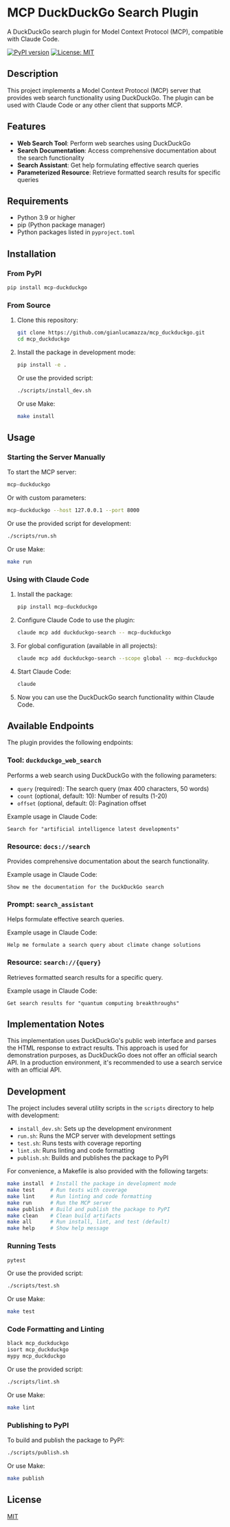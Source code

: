 # MCP DuckDuckGo Search Plugin

A DuckDuckGo search plugin for Model Context Protocol (MCP), compatible with Claude Code.

[![PyPI version](https://badge.fury.io/py/mcp-duckduckgo.svg)](https://badge.fury.io/py/mcp-duckduckgo)
[![License: MIT](https://img.shields.io/badge/License-MIT-yellow.svg)](https://opensource.org/licenses/MIT)

## Description

This project implements a Model Context Protocol (MCP) server that provides web search functionality using DuckDuckGo. The plugin can be used with Claude Code or any other client that supports MCP.

## Features

- **Web Search Tool**: Perform web searches using DuckDuckGo
- **Search Documentation**: Access comprehensive documentation about the search functionality
- **Search Assistant**: Get help formulating effective search queries
- **Parameterized Resource**: Retrieve formatted search results for specific queries

## Requirements

- Python 3.9 or higher
- pip (Python package manager)
- Python packages listed in `pyproject.toml`

## Installation

### From PyPI

```bash
pip install mcp-duckduckgo
```

### From Source

1. Clone this repository:
   ```bash
   git clone https://github.com/gianlucamazza/mcp_duckduckgo.git
   cd mcp_duckduckgo
   ```

2. Install the package in development mode:
   ```bash
   pip install -e .
   ```
   
   Or use the provided script:
   ```bash
   ./scripts/install_dev.sh
   ```
   
   Or use Make:
   ```bash
   make install
   ```

## Usage

### Starting the Server Manually

To start the MCP server:

```bash
mcp-duckduckgo
```

Or with custom parameters:

```bash
mcp-duckduckgo --host 127.0.0.1 --port 8000
```

Or use the provided script for development:
```bash
./scripts/run.sh
```

Or use Make:
```bash
make run
```

### Using with Claude Code

1. Install the package:
   ```bash
   pip install mcp-duckduckgo
   ```

2. Configure Claude Code to use the plugin:
   ```bash
   claude mcp add duckduckgo-search -- mcp-duckduckgo
   ```

3. For global configuration (available in all projects):
   ```bash
   claude mcp add duckduckgo-search --scope global -- mcp-duckduckgo
   ```

4. Start Claude Code:
   ```bash
   claude
   ```

5. Now you can use the DuckDuckGo search functionality within Claude Code.

## Available Endpoints

The plugin provides the following endpoints:

### Tool: `duckduckgo_web_search`

Performs a web search using DuckDuckGo with the following parameters:

- `query` (required): The search query (max 400 characters, 50 words)
- `count` (optional, default: 10): Number of results (1-20)
- `offset` (optional, default: 0): Pagination offset

Example usage in Claude Code:
```
Search for "artificial intelligence latest developments"
```

### Resource: `docs://search`

Provides comprehensive documentation about the search functionality.

Example usage in Claude Code:
```
Show me the documentation for the DuckDuckGo search
```

### Prompt: `search_assistant`

Helps formulate effective search queries.

Example usage in Claude Code:
```
Help me formulate a search query about climate change solutions
```

### Resource: `search://{query}`

Retrieves formatted search results for a specific query.

Example usage in Claude Code:
```
Get search results for "quantum computing breakthroughs"
```

## Implementation Notes

This implementation uses DuckDuckGo's public web interface and parses the HTML response to extract results. This approach is used for demonstration purposes, as DuckDuckGo does not offer an official search API. In a production environment, it's recommended to use a search service with an official API.

## Development

The project includes several utility scripts in the `scripts` directory to help with development:

- `install_dev.sh`: Sets up the development environment
- `run.sh`: Runs the MCP server with development settings
- `test.sh`: Runs tests with coverage reporting
- `lint.sh`: Runs linting and code formatting
- `publish.sh`: Builds and publishes the package to PyPI

For convenience, a Makefile is also provided with the following targets:

```bash
make install  # Install the package in development mode
make test     # Run tests with coverage
make lint     # Run linting and code formatting
make run      # Run the MCP server
make publish  # Build and publish the package to PyPI
make clean    # Clean build artifacts
make all      # Run install, lint, and test (default)
make help     # Show help message
```

### Running Tests

```bash
pytest
```

Or use the provided script:
```bash
./scripts/test.sh
```

Or use Make:
```bash
make test
```

### Code Formatting and Linting

```bash
black mcp_duckduckgo
isort mcp_duckduckgo
mypy mcp_duckduckgo
```

Or use the provided script:
```bash
./scripts/lint.sh
```

Or use Make:
```bash
make lint
```

### Publishing to PyPI

To build and publish the package to PyPI:

```bash
./scripts/publish.sh
```

Or use Make:
```bash
make publish
```

## License

[MIT](LICENSE)
